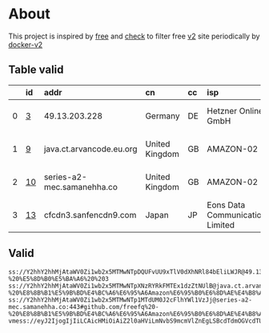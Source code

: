 
# About

This project is inspired by [free](https://github.com/freefq/free) and [check](https://github.com/yeahwu/check) to filter free [v2](https://github.com/v2fly/v2ray-core) site periodically by [docker-v2](https://hub.docker.com/r/v2ray/official)

    

## Table valid
|    | id                   | addr                       | cn             | cc   | isp                              | ip                    | chatgpt          |
|---:|:---------------------|:---------------------------|:---------------|:-----|:---------------------------------|:----------------------|:-----------------|
|  0 | [3](config/3.json)   | 49.13.203.228              | Germany        | DE   | Hetzner Online GmbH              | 2a01:4f8:1c1b:76d7::1 | Yes (Region: DE) |
|  1 | [9](config/9.json)   | java.ct.arvancode.eu.org   | United Kingdom | GB   | AMAZON-02                        | 18.132.198.231        | Yes (Region: GB) |
|  2 | [10](config/10.json) | series-a2-mec.samanehha.co | United Kingdom | GB   | AMAZON-02                        | 13.40.181.177         | Yes (Region: GB) |
|  3 | [13](config/13.json) | cfcdn3.sanfencdn9.com      | Japan          | JP   | Eons Data Communications Limited | 38.207.152.134        | Yes (Region: US) |

## Valid
```
ss://Y2hhY2hhMjAtaWV0Zi1wb2x5MTMwNTpDQUFvUU9xTlV0dXhNRl84bEliLWJR@49.13.203.228:1080#github.com/freefq%20-%20%E5%8D%B0%E5%BA%A6%20%203
ss://Y2hhY2hhMjAtaWV0Zi1wb2x5MTMwNTpXNzRYRkFMTEx1dzZtNUlB@java.ct.arvancode.eu.org:443#github.com/freefq%20-%20%E8%8B%B1%E5%9B%BD%E4%BC%A6%E6%95%A6Amazon%E6%95%B0%E6%8D%AE%E4%B8%AD%E5%BF%83%209
ss://Y2hhY2hhMjAtaWV0Zi1wb2x5MTMwNTp1MTdUM0J2cFlhYWl1VzJj@series-a2-mec.samanehha.co:443#github.com/freefq%20-%20%E8%8B%B1%E5%9B%BD%E4%BC%A6%E6%95%A6Amazon%E6%95%B0%E6%8D%AE%E4%B8%AD%E5%BF%83%2010
vmess://eyJ2IjogIjIiLCAicHMiOiAiZ2l0aHViLmNvbS9mcmVlZnEgLSBcdTdmOGVcdTU2ZmRDbG91ZEZsYXJlXHU1MTZjXHU1M2Y4Q0ROXHU4MjgyXHU3MGI5IDEzIiwgImFkZCI6ICJjZmNkbjMuc2FuZmVuY2RuOS5jb20iLCAicG9ydCI6ICI4MCIsICJhaWQiOiAwLCAic2N5IjogImF1dG8iLCAibmV0IjogIndzIiwgInR5cGUiOiAibm9uZSIsICJ0bHMiOiAiIiwgImlkIjogImUzOTNkZDg2LWZkZGMtNGJjZS04YWJlLWQ5MDJjZjgzMTY3MCIsICJzbmkiOiAiIiwgImhvc3QiOiAiR1dZcDY5WXVqcDIueW9mbmhrZmMueHl6IiwgInBhdGgiOiAiL3ZpZGVvL1ZEWGNhTTdyIn0=
```

